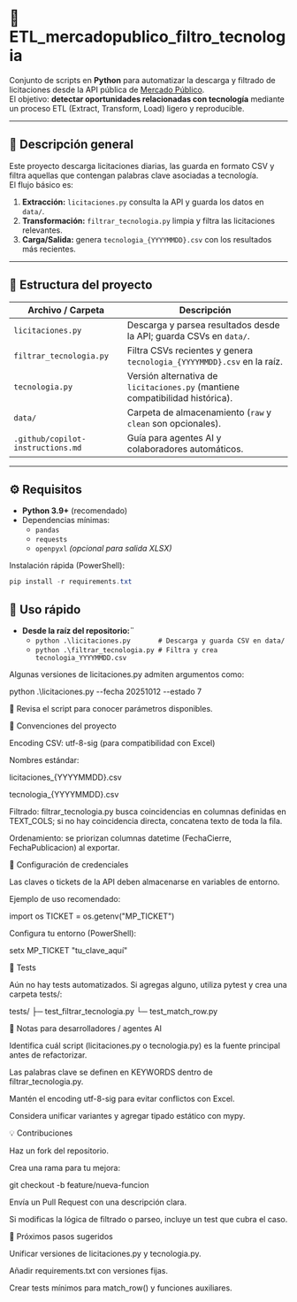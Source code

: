 
# 🚀 ETL_mercadopublico_filtro_tecnologia


Conjunto de scripts en **Python** para automatizar la descarga y filtrado de licitaciones desde la API pública de [Mercado Público](https://api.mercadopublico.cl).  
El objetivo: **detectar oportunidades relacionadas con tecnología** mediante un proceso ETL (Extract, Transform, Load) ligero y reproducible.

---

## 🧠 Descripción general

Este proyecto descarga licitaciones diarias, las guarda en formato CSV y filtra aquellas que contengan palabras clave asociadas a tecnología.  
El flujo básico es:

1. **Extracción:** `licitaciones.py` consulta la API y guarda los datos en `data/`.
2. **Transformación:** `filtrar_tecnologia.py` limpia y filtra las licitaciones relevantes.
3. **Carga/Salida:** genera `tecnologia_{YYYYMMDD}.csv` con los resultados más recientes.

---

## 📂 Estructura del proyecto

| Archivo / Carpeta | Descripción |
|-------------------|-------------|
| `licitaciones.py` | Descarga y parsea resultados desde la API; guarda CSVs en `data/`. |
| `filtrar_tecnologia.py` | Filtra CSVs recientes y genera `tecnologia_{YYYYMMDD}.csv` en la raíz. |
| `tecnologia.py` | Versión alternativa de `licitaciones.py` (mantiene compatibilidad histórica). |
| `data/` | Carpeta de almacenamiento (`raw` y `clean` son opcionales). |
| `.github/copilot-instructions.md` | Guía para agentes AI y colaboradores automáticos. |

---

## ⚙️ Requisitos

- **Python 3.9+** (recomendado)
- Dependencias mínimas:
  - `pandas`
  - `requests`
  - `openpyxl` *(opcional para salida XLSX)*

Instalación rápida (PowerShell):

```powershell
pip install -r requirements.txt
```

## 🧩 Uso rápido

- **Desde la raíz del repositorio:¨**
   - `python .\licitaciones.py       # Descarga y guarda CSV en data/ `
   - `python .\filtrar_tecnologia.py # Filtra y crea tecnologia_YYYYMMDD.csv`


Algunas versiones de licitaciones.py admiten argumentos como:

python .\licitaciones.py --fecha 20251012 --estado 7


📘 Revisa el script para conocer parámetros disponibles.

📐 Convenciones del proyecto

Encoding CSV: utf-8-sig (para compatibilidad con Excel)

Nombres estándar:

licitaciones_{YYYYMMDD}.csv

tecnologia_{YYYYMMDD}.csv

Filtrado: filtrar_tecnologia.py busca coincidencias en columnas definidas en TEXT_COLS; si no hay coincidencia directa, concatena texto de toda la fila.

Ordenamiento: se priorizan columnas datetime (FechaCierre, FechaPublicacion) al exportar.

🔐 Configuración de credenciales

Las claves o tickets de la API deben almacenarse en variables de entorno.

Ejemplo de uso recomendado:

import os
TICKET = os.getenv("MP_TICKET")


Configura tu entorno (PowerShell):

setx MP_TICKET "tu_clave_aquí"

🧪 Tests

Aún no hay tests automatizados.
Si agregas alguno, utiliza pytest y crea una carpeta tests/:

tests/
 ├─ test_filtrar_tecnologia.py
 └─ test_match_row.py

🤖 Notas para desarrolladores / agentes AI

Identifica cuál script (licitaciones.py o tecnologia.py) es la fuente principal antes de refactorizar.

Las palabras clave se definen en KEYWORDS dentro de filtrar_tecnologia.py.

Mantén el encoding utf-8-sig para evitar conflictos con Excel.

Considera unificar variantes y agregar tipado estático con mypy.

💡 Contribuciones

Haz un fork del repositorio.

Crea una rama para tu mejora:

git checkout -b feature/nueva-funcion


Envía un Pull Request con una descripción clara.

Si modificas la lógica de filtrado o parseo, incluye un test que cubra el caso.

🧭 Próximos pasos sugeridos

Unificar versiones de licitaciones.py y tecnologia.py.

Añadir requirements.txt con versiones fijas.

Crear tests mínimos para match_row() y funciones auxiliares.

